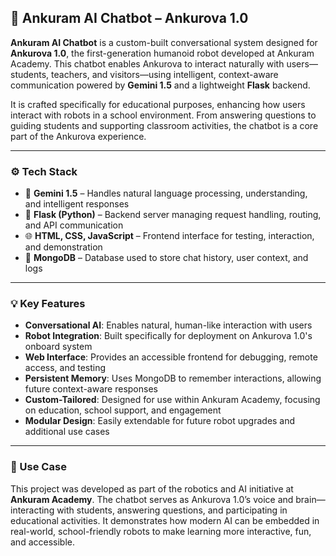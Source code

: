 ## 🤖 Ankuram AI Chatbot – Ankurova 1.0

**Ankuram AI Chatbot** is a custom-built conversational system designed for **Ankurova 1.0**, the first-generation humanoid robot developed at Ankuram Academy. This chatbot enables Ankurova to interact naturally with users—students, teachers, and visitors—using intelligent, context-aware communication powered by **Gemini 1.5** and a lightweight **Flask** backend.

It is crafted specifically for educational purposes, enhancing how users interact with robots in a school environment. From answering questions to guiding students and supporting classroom activities, the chatbot is a core part of the Ankurova experience.

---

### ⚙️ Tech Stack

* 🧠 **Gemini 1.5** – Handles natural language processing, understanding, and intelligent responses
* 🐍 **Flask (Python)** – Backend server managing request handling, routing, and API communication
* 🌐 **HTML, CSS, JavaScript** – Frontend interface for testing, interaction, and demonstration
* 🍃 **MongoDB** – Database used to store chat history, user context, and logs

---

### 💡 Key Features

* **Conversational AI**: Enables natural, human-like interaction with users
* **Robot Integration**: Built specifically for deployment on Ankurova 1.0's onboard system
* **Web Interface**: Provides an accessible frontend for debugging, remote access, and testing
* **Persistent Memory**: Uses MongoDB to remember interactions, allowing future context-aware responses
* **Custom-Tailored**: Designed for use within Ankuram Academy, focusing on education, school support, and engagement
* **Modular Design**: Easily extendable for future robot upgrades and additional use cases

---

### 🎯 Use Case

This project was developed as part of the robotics and AI initiative at **Ankuram Academy**. The chatbot serves as Ankurova 1.0’s voice and brain—interacting with students, answering questions, and participating in educational activities. It demonstrates how modern AI can be embedded in real-world, school-friendly robots to make learning more interactive, fun, and accessible.
